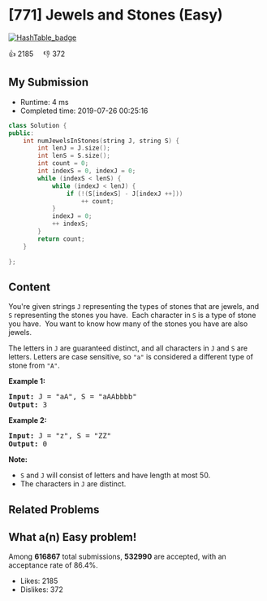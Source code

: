 # [771] Jewels and Stones (Easy)

[![HashTable_badge](https://img.shields.io/badge/topic-HashTable-green.svg)](https://leetcode.com/problems/jewels-and-stones/) 

:+1: 2185 &nbsp; &nbsp; :thumbsdown: 372

## My Submission

- Runtime: 4 ms
- Completed time: 2019-07-26 00:25:16

```cpp
class Solution {
public:
    int numJewelsInStones(string J, string S) {
        int lenJ = J.size();
        int lenS = S.size();
        int count = 0;
        int indexS = 0, indexJ = 0;
        while (indexS < lenS) {
            while (indexJ < lenJ) {
                if (!(S[indexS] - J[indexJ ++]))
                    ++ count;
            }
            indexJ = 0;
            ++ indexS;
        }
        return count;
    }
    
};
```

## Content
<p>You&#39;re given strings <code>J</code> representing the types of stones that are jewels, and <code>S</code> representing the stones you have.&nbsp; Each character in <code>S</code> is a type of stone you have.&nbsp; You want to know how many of the stones you have are also jewels.</p>

<p>The letters in <code>J</code> are guaranteed distinct, and all characters in <code>J</code> and <code>S</code> are letters. Letters are case sensitive, so <code>&quot;a&quot;</code> is considered a different type of stone from <code>&quot;A&quot;</code>.</p>

<p><strong>Example 1:</strong></p>

<pre>
<strong>Input:</strong> J = &quot;aA&quot;, S = &quot;aAAbbbb&quot;
<strong>Output:</strong> 3
</pre>

<p><strong>Example 2:</strong></p>

<pre>
<strong>Input:</strong> J = &quot;z&quot;, S = &quot;ZZ&quot;
<strong>Output:</strong> 0
</pre>

<p><strong>Note:</strong></p>

<ul>
	<li><code>S</code> and <code>J</code> will consist of letters and have length at most 50.</li>
	<li>The characters in <code>J</code> are distinct.</li>
</ul>


## Related Problems


## What a(n) Easy problem!
Among **616867** total submissions, **532990** are accepted, with an acceptance rate of 86.4%. <br>

- Likes: 2185
- Dislikes: 372

